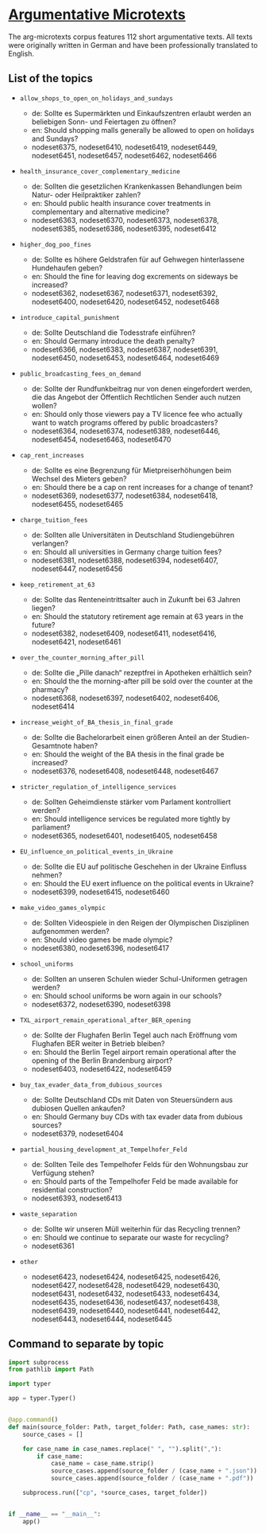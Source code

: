 # [Argumentative Microtexts](https://github.com/peldszus/arg-microtexts)

The arg-microtexts corpus features 112 short argumentative texts. All texts were originally written in German and have been professionally translated to English.

## List of the topics

- `allow_shops_to_open_on_holidays_and_sundays`

  - de: Sollte es Supermärkten und Einkaufszentren erlaubt werden an beliebigen Sonn- und Feiertagen zu öffnen?
  - en: Should shopping malls generally be allowed to open on holidays and Sundays?
  - nodeset6375, nodeset6410, nodeset6419, nodeset6449, nodeset6451, nodeset6457, nodeset6462, nodeset6466

- `health_insurance_cover_complementary_medicine`

  - de: Sollten die gesetzlichen Krankenkassen Behandlungen beim Natur- oder Heilpraktiker zahlen?
  - en: Should public health insurance cover treatments in complementary and alternative medicine?
  - nodeset6363, nodeset6370, nodeset6373, nodeset6378, nodeset6385, nodeset6386, nodeset6395, nodeset6412

- `higher_dog_poo_fines`

  - de: Sollte es höhere Geldstrafen für auf Gehwegen hinterlassene Hundehaufen geben?
  - en: Should the fine for leaving dog excrements on sideways be increased?
  - nodeset6362, nodeset6367, nodeset6371, nodeset6392, nodeset6400, nodeset6420, nodeset6452, nodeset6468

- `introduce_capital_punishment`

  - de: Sollte Deutschland die Todesstrafe einführen?
  - en: Should Germany introduce the death penalty?
  - nodeset6366, nodeset6383, nodeset6387, nodeset6391, nodeset6450, nodeset6453, nodeset6464, nodeset6469

- `public_broadcasting_fees_on_demand`

  - de: Sollte der Rundfunkbeitrag nur von denen eingefordert werden, die das Angebot der Öffentlich Rechtlichen Sender auch nutzen wollen?
  - en: Should only those viewers pay a TV licence fee who actually want to watch programs offered by public broadcasters?
  - nodeset6364, nodeset6374, nodeset6389, nodeset6446, nodeset6454, nodeset6463, nodeset6470

- `cap_rent_increases`

  - de: Sollte es eine Begrenzung für Mietpreiserhöhungen beim Wechsel des Mieters geben?
  - en: Should there be a cap on rent increases for a change of tenant?
  - nodeset6369, nodeset6377, nodeset6384, nodeset6418, nodeset6455, nodeset6465

- `charge_tuition_fees`

  - de: Sollten alle Universitäten in Deutschland Studiengebühren verlangen?
  - en: Should all universities in Germany charge tuition fees?
  - nodeset6381, nodeset6388, nodeset6394, nodeset6407, nodeset6447, nodeset6456

- `keep_retirement_at_63`

  - de: Sollte das Renteneintrittsalter auch in Zukunft bei 63 Jahren liegen?
  - en: Should the statutory retirement age remain at 63 years in the future?
  - nodeset6382, nodeset6409, nodeset6411, nodeset6416, nodeset6421, nodeset6461

- `over_the_counter_morning_after_pill`

  - de: Sollte die „Pille danach“ rezeptfrei in Apotheken erhältlich sein?
  - en: Should the the morning-after pill be sold over the counter at the pharmacy?
  - nodeset6368, nodeset6397, nodeset6402, nodeset6406, nodeset6414

- `increase_weight_of_BA_thesis_in_final_grade`

  - de: Sollte die Bachelorarbeit einen größeren Anteil an der Studien-Gesamtnote haben?
  - en: Should the weight of the BA thesis in the final grade be increased?
  - nodeset6376, nodeset6408, nodeset6448, nodeset6467

- `stricter_regulation_of_intelligence_services`

  - de: Sollten Geheimdienste stärker vom Parlament kontrolliert werden?
  - en: Should intelligence services be regulated more tightly by parliament?
  - nodeset6365, nodeset6401, nodeset6405, nodeset6458

- `EU_influence_on_political_events_in_Ukraine`

  - de: Sollte die EU auf politische Geschehen in der Ukraine Einfluss nehmen?
  - en: Should the EU exert influence on the political events in Ukraine?
  - nodeset6399, nodeset6415, nodeset6460

- `make_video_games_olympic`

  - de: Sollten Videospiele in den Reigen der Olympischen Disziplinen aufgenommen werden?
  - en: Should video games be made olympic?
  - nodeset6380, nodeset6396, nodeset6417

- `school_uniforms`

  - de: Sollten an unseren Schulen wieder Schul-Uniformen getragen werden?
  - en: Should school uniforms be worn again in our schools?
  - nodeset6372, nodeset6390, nodeset6398

- `TXL_airport_remain_operational_after_BER_opening`

  - de: Sollte der Flughafen Berlin Tegel auch nach Eröffnung vom Flughafen BER weiter in Betrieb bleiben?
  - en: Should the Berlin Tegel airport remain operational after the opening of the Berlin Brandenburg airport?
  - nodeset6403, nodeset6422, nodeset6459

- `buy_tax_evader_data_from_dubious_sources`

  - de: Sollte Deutschland CDs mit Daten von Steuersündern aus dubiosen Quellen ankaufen?
  - en: Should Germany buy CDs with tax evader data from dubious sources?
  - nodeset6379, nodeset6404

- `partial_housing_development_at_Tempelhofer_Feld`

  - de: Sollten Teile des Tempelhofer Felds für den Wohnungsbau zur Verfügung stehen?
  - en: Should parts of the Tempelhofer Feld be made available for residential construction?
  - nodeset6393, nodeset6413

- `waste_separation`

  - de: Sollte wir unseren Müll weiterhin für das Recycling trennen?
  - en: Should we continue to separate our waste for recycling?
  - nodeset6361

- `other`
  - nodeset6423, nodeset6424, nodeset6425, nodeset6426, nodeset6427, nodeset6428, nodeset6429, nodeset6430, nodeset6431, nodeset6432, nodeset6433, nodeset6434, nodeset6435, nodeset6436, nodeset6437, nodeset6438, nodeset6439, nodeset6440, nodeset6441, nodeset6442, nodeset6443, nodeset6444, nodeset6445

## Command to separate by topic

```python
import subprocess
from pathlib import Path

import typer

app = typer.Typer()


@app.command()
def main(source_folder: Path, target_folder: Path, case_names: str):
    source_cases = []

    for case_name in case_names.replace(" ", "").split(","):
        if case_name:
            case_name = case_name.strip()
            source_cases.append(source_folder / (case_name + ".json"))
            source_cases.append(source_folder / (case_name + ".pdf"))

    subprocess.run(["cp", *source_cases, target_folder])


if __name__ == "__main__":
    app()
```
